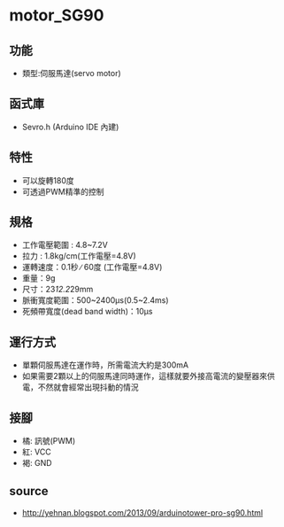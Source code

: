 # motor_SG90
## 功能
* 類型:伺服馬達(servo motor)
## 函式庫
* Sevro.h (Arduino IDE 內建)
## 特性
* 可以旋轉180度
* 可透過PWM精準的控制
## 規格
* 工作電壓範圍 : 4.8~7.2V
* 拉力 : 1.8kg/cm(工作電壓=4.8V)
* 運轉速度：0.1秒 ∕ 60度 (工作電壓=4.8V)
* 重量：9g
* 尺寸：23*12.2*29mm
* 脈衝寬度範圍：500~2400µs(0.5~2.4ms)
* 死頻帶寬度(dead band width)：10µs 
## 運行方式
* 單顆伺服馬達在運作時，所需電流大約是300mA
* 如果需要2顆以上的伺服馬達同時運作，這樣就要外接高電流的變壓器來供電，不然就會經常出現抖動的情況
## 接腳
* 橘: 訊號(PWM)
* 紅: VCC
* 褐: GND
## source
* http://yehnan.blogspot.com/2013/09/arduinotower-pro-sg90.html
